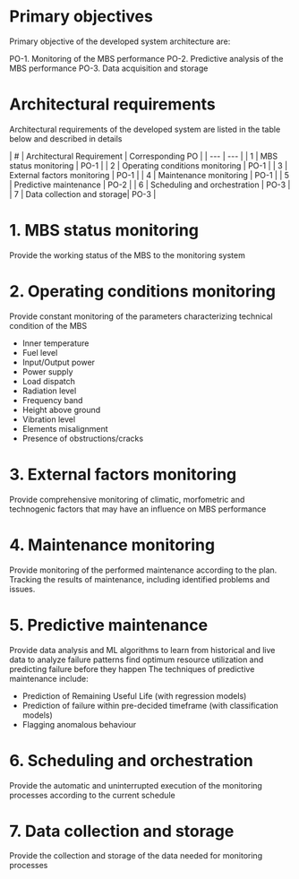 # Primary objectives

Primary objective  of the developed system architecture are:

PO-1. Monitoring of the MBS performance
PO-2. Predictive analysis of the MBS performance
PO-3. Data acquisition and storage

# Architectural requirements

Architectural requirements of the developed system are listed in the table below and described in details 

| # | Architectural Requirement | Corresponding PO |
| --- | --- |
| 1 | MBS status monitoring | PO-1 |
| 2 | Operating conditions monitoring | PO-1 |
| 3 | External factors monitoring | PO-1 |
| 4 | Maintenance monitoring | PO-1 |
| 5 | Predictive maintenance | PO-2 |
| 6 | Scheduling and orchestration | PO-3 |
| 7 | Data collection and storage| PO-3 |


# 1. MBS status monitoring

Provide the working status of the MBS to the monitoring system

# 2. Operating conditions monitoring

Provide constant monitoring of the parameters characterizing technical condition of the MBS
- Inner temperature
- Fuel level
- Input/Output power
- Power supply
- Load dispatch
- Radiation level
- Frequency band
- Height above ground
- Vibration level
- Elements misalignment
- Presence of obstructions/cracks

# 3. External factors monitoring

Provide comprehensive monitoring of climatic, morfometric and technogenic factors that may have an influence on MBS performance

# 4. Maintenance monitoring

Provide monitoring of the performed maintenance according to the plan. Tracking the results of maintenance, including identified problems and issues.

# 5. Predictive maintenance

Provide data analysis and ML algorithms to learn from historical and live data to analyze failure patterns find optimum resource utilization and predicting failure before they happen
The techniques of predictive maintenance include:
- Prediction of Remaining Useful Life (with regression models)
- Prediction of failure within pre-decided timeframe (with classification models)
- Flagging anomalous behaviour

# 6. Scheduling and orchestration

Provide the automatic and uninterrupted execution of the monitoring processes according to the current schedule 

# 7. Data collection and storage

Provide the collection and storage of the data needed for monitoring processes

